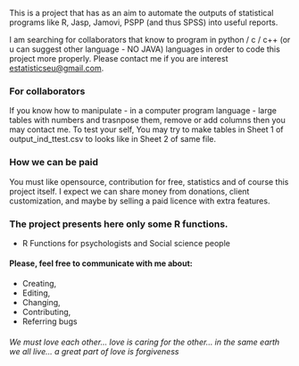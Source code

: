 This is a project that has as an aim to automate the outputs of statistical programs like R, Jasp, Jamovi, PSPP (and thus SPSS) into useful reports. 

I am searching for collaborators that know to program in python / c / c++ (or u can suggest other language - NO JAVA) languages in order to code this project more properly. Please contact me if you are interest estatisticseu@gmail.com.

### For collaborators
If you know how to manipulate - in  a computer program language - large tables with numbers and trasnpose them, remove or add columns then you may contact me. To test your self, You may try to make tables in Sheet 1 of output_ind_ttest.csv to looks like in Sheet 2 of same file. 

### How we can be paid
You must like opensource, contribution for free, statistics and of course this project itself. 
I expect we can share money from donations, client customization, and maybe by selling a paid licence with extra features. 


### The project presents here only some R functions.
* R Functions for psychologists and Social science people

#### Please, feel free to communicate with me about:
* Creating, 
* Editing, 
* Changing, 
* Contributing, 
* Referring bugs 

 ###### We must love each other... love is caring for the other... in the same earth we all live... a great part of love is forgiveness

